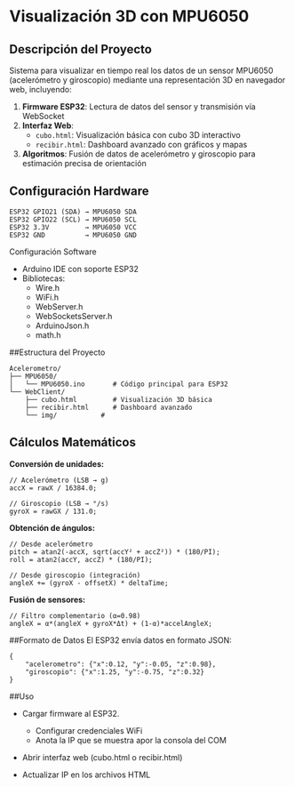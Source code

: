 # Visualización 3D con MPU6050

## Descripción del Proyecto
Sistema para visualizar en tiempo real los datos de un sensor MPU6050 (acelerómetro y giroscopio) mediante una representación 3D en navegador web, incluyendo:

1. **Firmware ESP32**: Lectura de datos del sensor y transmisión vía WebSocket
2. **Interfaz Web**:
   - `cubo.html`: Visualización básica con cubo 3D interactivo
   - `recibir.html`: Dashboard avanzado con gráficos y mapas
3. **Algoritmos**: Fusión de datos de acelerómetro y giroscopio para estimación precisa de orientación

## Configuración Hardware
```
ESP32 GPIO21 (SDA) → MPU6050 SDA
ESP32 GPIO22 (SCL) → MPU6050 SCL
ESP32 3.3V         → MPU6050 VCC
ESP32 GND          → MPU6050 GND
```
Configuración Software

- Arduino IDE con soporte ESP32
- Bibliotecas:
  - Wire.h
  - WiFi.h
  - WebServer.h
  - WebSocketsServer.h
  - ArduinoJson.h
  - math.h

##Estructura del Proyecto
```
Acelerometro/
├── MPU6050/
│   └── MPU6050.ino       # Código principal para ESP32
└── WebClient/
    ├── cubo.html         # Visualización 3D básica
    ├── recibir.html      # Dashboard avanzado
    └── img/           #
```


## Cálculos Matemáticos
**Conversión de unidades:**
```
// Acelerómetro (LSB → g)
accX = rawX / 16384.0;

// Giroscopio (LSB → °/s)
gyroX = rawGX / 131.0;
```
**Obtención de ángulos:**
```
// Desde acelerómetro
pitch = atan2(-accX, sqrt(accY² + accZ²)) * (180/PI);
roll = atan2(accY, accZ) * (180/PI);

// Desde giroscopio (integración)
angleX += (gyroX - offsetX) * deltaTime;
```

**Fusión de sensores:**

```
// Filtro complementario (α=0.98)
angleX = α*(angleX + gyroX*Δt) + (1-α)*accelAngleX;
```

##Formato de Datos
El ESP32 envía datos en formato JSON:

```
{
    "acelerometro": {"x":0.12, "y":-0.05, "z":0.98},
    "giroscopio": {"x":1.25, "y":-0.75, "z":0.32}
}
```

##Uso
 
 - Cargar firmware al ESP32. 
   - Configurar credenciales WiFi 
   - Anota la IP que se muestra apor la consola del COM
 
 - Abrir interfaz web (cubo.html o recibir.html)
 - Actualizar IP en los archivos HTML